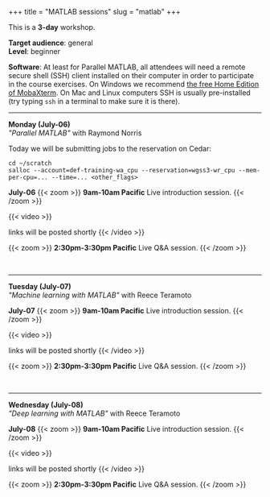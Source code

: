+++
title = "MATLAB sessions"
slug = "matlab"
+++

This is a **3-day** workshop.

<!-- **Course plan**: -->

**Target audience**: general  
**Level**: beginner

<!-- **Prerequisites**:  -->

**Software**: At least for Parallel MATLAB, all attendees will need a remote secure shell (SSH) client
installed on their computer in order to participate in the course exercises. On Windows we recommend
[the free Home Edition of MobaXterm](https://mobaxterm.mobatek.net/download.html). On Mac and Linux
computers SSH is usually pre-installed (try typing `ssh` in a terminal to make sure it is there).

---

**Monday (July-06)**  
*"Parallel MATLAB"* with Raymond Norris
<!-- will need guest accounts on Cedar + reservation for this session -->

Today we will be submitting jobs to the reservation on Cedar:

```
cd ~/scratch
salloc --account=def-training-wa_cpu --reservation=wgss3-wr_cpu --mem-per-cpu=... --time=... <other_flags>
```

**July-06**
{{< zoom >}}
<b>9am-10am Pacific</b>
Live introduction session.
{{< /zoom >}}

{{< video >}}
<!-- {{< link url="../bash/bash-02-filesystem" text="Navigating the filesystem (9 min)" >}}<br> -->
links will be posted shortly
{{< /video >}}<br>

{{< zoom >}}
<b>2:30pm-3:30pm Pacific</b>
Live Q&A session.
{{< /zoom >}}

&nbsp;<br>

---

**Tuesday (July-07)**  
*"Machine learning with MATLAB"* with Reece Teramoto

**July-07**
{{< zoom >}}
<b>9am-10am Pacific</b>
Live introduction session.
{{< /zoom >}}

{{< video >}}
<!-- {{< link url="../bash/bash-02-filesystem" text="Navigating the filesystem (9 min)" >}}<br> -->
links will be posted shortly
{{< /video >}}<br>

{{< zoom >}}
<b>2:30pm-3:30pm Pacific</b>
Live Q&A session.
{{< /zoom >}}

&nbsp;<br>

---

**Wednesday (July-08)**  
*"Deep learning with MATLAB"* with Reece Teramoto

**July-08**
{{< zoom >}}
<b>9am-10am Pacific</b>
Live introduction session.
{{< /zoom >}}

{{< video >}}
<!-- {{< link url="../bash/bash-02-filesystem" text="Navigating the filesystem (9 min)" >}}<br> -->
links will be posted shortly
{{< /video >}}<br>

{{< zoom >}}
<b>2:30pm-3:30pm Pacific</b>
Live Q&A session.
{{< /zoom >}}







<!-- Zoom conversation with Raymond and Reece -->
<!-- parallel workshop -->
<!-- - 30min video hosted at mathworks -->
<!-- - others online from mathworks -->
<!-- - they will email the instructions directly to all attendees and will cc me -->
<!-- machine learning and deep learning workshops -->
<!-- - tue wed both days 9am-10am live -->
<!--           both days 2:30pm-3:30pm Q&A session -->
<!-- - will use breakout rooms -->
<!-- - Reece will send me his videos, Ok to upload them to WG's youtube channel -->
<!-- ACTION Wed create the Zoom link and send them the details -->




<!-- I’ll be sending over an email from our secure file transfer (SFT) site shortly. The email will contain a -->
<!-- link where you will be able to download the slides and videos for next week’s machine learning / deep -->
<!-- learning sessions. I would appreciate if you are able to upload them to the YouTube channel so that the -->
<!-- links can be posted to the course pages. Please let me know if you don’t receive it—thanks! -->

<!-- Machine Learning - 1 - Setup.mp4 -->
<!-- Machine Learning - 2 - Introduction.mp4 -->
<!-- Machine Learning - 3 - Exercise 1 - Training a Regression Model.mp4 -->
<!-- Machine Learning - 4 - Classification Models.mp4 -->
<!-- Machine Learning - 5 - Exercise 2 - Training a Classification Model.mp4 -->
<!-- Machine Learning - 6 - Exercise 2 - Training a Classification Model (Part 2).mp4 -->
<!-- Machine Learning - 7 - Exercise 2 - Training a Classification Model (Part 3).mp4 -->
<!-- Machine Learning - 8 - Feature Engineering.mp4 -->
<!-- Machine Learning - 9 - Exercise 3 - Feature Selection.mp4 -->
<!-- Machine Learning - 10 - Wrap-Up.mp4 -->
<!-- MachineLearningSlides.pdf -->

<!-- Deep Learning - 1 - Setup.mp4 -->
<!-- Deep Learning - 2 - Introduction.mp4 -->
<!-- Deep Learning - 3 - Exercise 1 - Deep Learning in 6 Lines.mp4 -->
<!-- Deep Learning - 3 - Network Layers.mp4 -->
<!-- Deep Learning - 4 - Exercise 2 - Exploring Pretrained Models.mp4 -->
<!-- Deep Learning - 4 - Exercise 3 - Training a Network from Scratch.mp4 -->
<!-- Deep Learning - 5 - Transfer Learning.mp4 -->
<!-- Deep Learning - 6 - Exercise 4 - Transfer Learning.mp4 -->
<!-- Deep Learning - 7 - Wrap Up.mp4 -->
<!-- DeepLearningSlides.pdf -->
